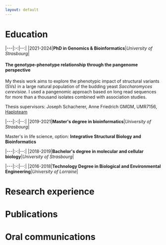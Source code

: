 ```yaml
---
layout: default
---
```


# Education

|---|:-:|--:|
|2021-2024|**PhD in Genomics & Bioinformatics**|*University of Strasbourg*|

#### The genotype-phenotype relationship through the pangenome perspective
My thesis work aims to explore the phenotypic impact of structural variants (SVs) in a large natural population of the budding yeast *Saccharomyces cerevisiae*. I used a pangenomic approach based on long read sequences for more than a thousand isolates combined with association studies. 

Thesis supervisors: Joseph Schacherer, Anne Friedrich
GMGM, UMR7156, [Haploteam](https://www.haploteam.org)

|---|:-:|--:|
|2019-2021|**Master's degree in bioinformatics**|*University of Strasbourg*|

Master's in life science, option: **Integrative Structural Biology and Bioinformatics**

|---|:-:|--:|
|2018-2019|**Bachelor's degree in molecular and cellular biology**|*University of Strasbourg*|

|---|:-:|--:|
|2016-2018|**Technology Degree in Biological and Environmental Engineering**|*University of Lorraine*|


# Research experience

# Publications

# Oral communications
